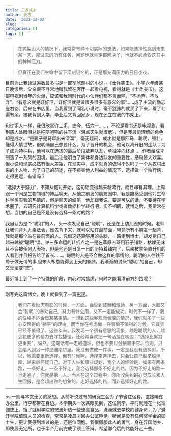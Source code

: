 ```yaml
---
title: 三多成才
author: 金吉
date: '2021-12-02'
slug: ''
categories: []
tags: []
---
```


> 在鸭梨山大的情况下，我常常有种不切实际的想法，如果能选择性跳到未来某一天，那过去的所有任务、问题也就肯定都解决了，也就不必承受这其中的种种压力。

> 但真正在我们生命中留下深刻记忆的，正是那充满压力的日日夜夜。

目前为止我读过遍数最多书是一部军旅题材的小说--《士兵突击》。小学六年级某日晚饭后，父亲很不寻常地叫我留在客厅一起看电视，看得就是《士兵突击》。这部电视剧当年的火爆，应该和我同时代的小伙伴们都不言而喻，“不抛弃，不放弃”，“有意义就是好好活，好好活就是做很多很多有意义的事”……成了主流的励志座右铭。后来在书店里，当我看到了同名小说时，毫不犹豫的就买了下来，看了七遍有余，被我背到大学，毕业后又背回家乡，现在还立在我的书架上。

和许多人一样，我很欣赏许三多，史今，伍六一……，不论是看书还是电视剧，看到感人处眼泪总是吧嗒吧嗒的往下流（泪点天生就很低），但是我最能理解的角色却是成才。“是骡子是马牵出来溜溜”，毫无疑问，成才就是那匹马，聪明，强壮，懂得人情世故，很明确自己想要什么。为了晋升的机会，他可以离开旧的连队；为了成为特种兵，他可以在选拔的最后阶段放弃队友，单独冲向终点……作者给成才制造了一系列的困境，最后让他明白了集体和身边队友的重要性，结局皆大欢喜。但小说和现实必然有很大差距，在现实中，成才就真的做得不对吗？一个从农村出来的小人物，为了自己的前途，在不损害他人利益的情况下，选择做一个独行侠，走得更远，有错吗？

“选择大于努力”，不知从何时开始，这句话变得越来越流行，而且却有其理。上周跟一个同是生物领域的博后聊天，从他之前发的朋友圈中，我是能感受到他对生命科学类实验的热情的，但是聊天的结尾，他却跟我说，要是可以的话，不要待在学术圈了，去研究计算机科学或者数据科学转行吧。实不相瞒，读博之后，我常常在想，当初的自己是不是没有选择一条对的路？

我自认为是个“聪明”的人，头一次发现自己“聪明”，还是在上幼儿园的时候。老师让我们背九九乘法表，谁先背下来，就可以站在最前面，带领所有小朋友一起背，我就是那个站在最前面的人。凭借这还算够用的头脑，一路走到博士，却发觉自己越来越被“聪明”误。许三多命运的转折点之一是在草原五班用石子铺路，枯燥无味且不会被任何人表扬，但是他还是日复一日的坚持着铺完了，后来被乘坐直升机的人看到并且报告给了首长……。聪明的人是不会做这样的事情的，聪明的人往往不屑于做无谓的事,但笨人却总能得到上天的眷顾。我渐渐的讨厌“聪明”的自己，却又无法变“笨”。

最近博士到了一个特殊的阶段，内心时常焦虑，何时才能看清前方的路呢？


------------------------------------------------------------------------------------------


刚写完这篇博文，晚上就看到了一篇[影评](https://www.youtube.com/watch?v=8NKf38jJkiY)。

> 我们在看励志电影的时候，一方面，会受到鼓舞和激励，另一方面，大脑又会“聪明”的奉劝自己，努力有什么用，又不一定能成功。时代不一样了，我的性格不适合做某某事情。一想到这些客观而合理的情况，我们就多了一些心安理得的“躺平”的理由。而当你在考虑做一件事值不值得的时候，它其实已经不值得了。这些年来，我发现一个很有意思的现象，越是聪明的人，越会花更多的精力去寻找捷径，还经常喜欢把一句话挂在嘴边：“选择比努力更重要"。诚然，这句话有一定的道理，但也不要过分依赖于它。否则，只会陷入到另一种思维陷阱里。我没有做成一件事，一定是我没有选择对。所以，我需要重新选择。但有时候啊，选择来选择去，只会让自己越来越浮躁，越来越怀疑自己。对于人生和事业规划，我个人的经验是，如果有两条路，一条好走，一条不好走，我会选择那条不好走的路。因为不好走的路一旦走通了，你就是第一人。而且在这个过程中，你所收获到的心灵成长和人生回报，是会超出你的想象的。走好选择的路，而非选择好走的路。



-------------------------------------------------------------------------------

ps:一则与本文无关的感想。从前听说过有的研究生会为了节省住宿费，直接睡在办公里，行李都带在身边。本学期头一次亲眼见到，这位同学，平时就睡在一张瑜伽垫上，饿了就用学院的微波炉热一些速食食品，洗澡就去学校的健身房，为了避开学院值班人员的检查，常常是凌晨才回办公室睡觉。听闻是没有任何奖学金的硕士生，更让我感到难过的是，还是位同胞。我很佩服此人的勇气，身在异国他乡，即使居无定所，也于半个月前完成了硕士答辩。希望卿今后的路能好走一些。










